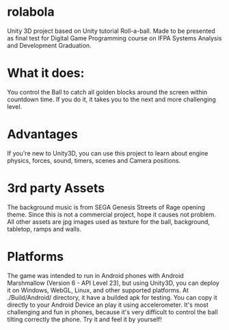 # rolabola
Unity 3D project based on Unity tutorial Roll-a-ball. Made to be presented as final test for Digital Game Programming course on IFPA Systems Analysis and Development Graduation.

# What it does:
You control the Ball to catch all golden blocks around the screen within countdown time. If you do it, it takes you to the next and more challenging level.

# Advantages
If you're new to Unity3D, you can use this project to learn about engine physics, forces, sound, timers, scenes and Camera positions.

# 3rd party Assets
The background music is from SEGA Genesis Streets of Rage opening theme. Since this is not a commercial project, hope it causes not problem. All other assets are jpg images used as texture for the ball, background, tabletop, ramps and walls. 

# Platforms
The game was intended to run in Android phones with Android Marshmallow (Version 6 - API Level 23), but using Unity3D, you can deploy it on Windows, WebGL, Linux, and other supported platforms. At ./Build/Android/ directory, it have a builded apk for testing. You can copy it directly to your Android Device an play it using accelerometer. It's most challenging and fun in phones, because it's very difficult to control the ball tilting correctly the phone. Try it and feel it by yourself!
